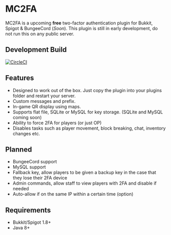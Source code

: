 # MC2FA
MC2FA is a upcoming **free** two-factor authentication plugin for Bukkit, Spigot & BungeeCord (*Soon*). This plugin is still in early development, do not run this on any public server.

## Development Build
[![CircleCI](https://circleci.com/gh/ConnorLinfoot/MC2FA/tree/master.svg?style=svg)](https://api.connorlinfoot.com/v1/ci/artifact/MC2FA/latest/download)

## Features
- Designed to work out of the box. Just copy the plugin into your plugins folder and restart your server.
- Custom messages and prefix.
- In-game QR display using maps.
- Supports flat file, SQLite or MySQL for key storage. (SQLite and MySQL coming soon)
- Ability to force 2FA for players (or just OP)
- Disables tasks such as player movement, block breaking, chat, inventory changes etc.

## Planned
- BungeeCord support
- MySQL support
- Fallback key, allow players to be given a backup key in the case that they lose their 2FA device
- Admin commands, allow staff to view players with 2FA and disable if needed
- Auto-allow if on the same IP within a certain time (option)

## Requirements
- Bukkit/Spigot 1.8+
- Java 8+